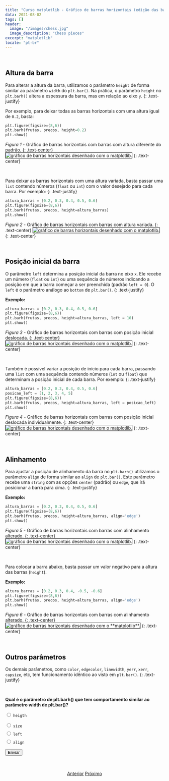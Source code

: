 ```yaml
---
title: "Curso matplotlib - Gráfico de barras horizontais (edição das barras)"
data: 2021-08-02
tags: []
header:
  image: "/images/chess.jpg"
  image_description: "Chess pieces"
excerpt: "matplotlib"
locale: "pt-br"
---
```


<br>

<h2><a style="color:black" id="altura-barra">Altura da barra</a></h2>

Para alterar a altura da barra, utilizamos o parâmetro `height` de forma similar ao parâmetro `width` do `plt.bar()`. Na prática, o parâmetro `height` no `plt.barh()` altera a espessura da barra, mas em relação ao eixo `y`.
{: .text-justify}

Por exemplo, para deixar todas as barras horizontais com uma altura igual de `0.2`, basta:

```python
plt.figure(figsize=(8,6))
plt.barh(frutas, precos, height=0.2)
plt.show()
```

*Figura 1* - Gráfico de barras horizontais com barras com altura diferente do padrão.
{: .text-center}
<img style="border: solid 1px black" src="{{ site.url }}{{ site.baseurl }}/images/curso-matplotlib/grafico-barras-horizontais/57/grafico-barras-horizontais-01.png" alt="gráfico de barras horizontais desenhado com o matplotlib." >
{: .text-center}

<br>

Para deixar as barras horizontais com uma altura variada, basta passar uma `list` contendo números (`float` ou `int`) com o valor desejado para cada barra. Por exemplo:
{: .text-justify}

```python
altura_barras = [0.2, 0.3, 0.4, 0.5, 0.6]
plt.figure(figsize=(8,6))
plt.barh(frutas, precos, height=altura_barras)
plt.show()
```

*Figura 2* - Gráfico de barras horizontais com barras com altura variada.
{: .text-center}
<img style="border: solid 1px black" src="{{ site.url }}{{ site.baseurl }}/images/curso-matplotlib/grafico-barras-horizontais/57/grafico-barras-horizontais-02.png" alt="gráfico de barras horizontais desenhado com o matplotlib." >
{: .text-center}

<br>


<h2><a style="color:black" id="posicao-inicial-barra">Posição inicial da barra</a></h2>

O parâmetro `left` determina a posição inicial da barra no eixo `x`. Ele recebe um número (`float` ou `int`) ou uma sequência de números indicando a posição em que a barra começar a ser preenchida (padrão `left = 0`). O `left` é o parâmetro análogo ao `bottom` de `plt.bar()`.
{: .text-justify}

**Exemplo:**

```python
altura_barras = [0.2, 0.3, 0.4, 0.5, 0.6]
plt.figure(figsize=(8,6))
plt.barh(frutas, precos, height=altura_barras, left = 10)
plt.show()
```

*Figura 3* - Gráfico de barras horizontais com barras com posição inicial deslocada.
{: .text-center}
<img style="border: solid 1px black" src="{{ site.url }}{{ site.baseurl }}/images/curso-matplotlib/grafico-barras-horizontais/57/grafico-barras-horizontais-03.png" alt="gráfico de barras horizontais desenhado com o matplotlib." >
{: .text-center}

<br>


Também é possível variar a posição de início para cada barra, passando uma `list` com uma sequência contendo números (`int` ou `float`) que determinam a posição inicial de cada barra. Por exemplo:
{: .text-justify}


```python
altura_barras = [0.2, 0.3, 0.4, 0.5, 0.6]
posicao_left = [1, 2, 3, 4, 5]
plt.figure(figsize=(8,6))
plt.barh(frutas, precos, height=altura_barras, left = posicao_left)
plt.show()
```

*Figura 4* - Gráfico de barras horizontais com barras com posição inicial deslocada individualmente.
{: .text-center}
<img style="border: solid 1px black" src="{{ site.url }}{{ site.baseurl }}/images/curso-matplotlib/grafico-barras-horizontais/57/grafico-barras-horizontais-04.png" alt="gráfico de barras horizontais desenhado com o matplotlib." >
{: .text-center}

<br>

<h2><a style="color:black" id="alinhamento">Alinhamento</a></h2>

Para ajustar a posição de alinhamento da barra no `plt.barh()` utilizamos o parâmetro `align` de forma similar ao `align` de `plt.bar()`. Este parâmetro recebe uma `string` com as opções `center` (padrão) ou `edge`, que irá posicionar a barra para cima.
{: .text-justify}

**Exemplo:**

```python
altura_barras = [0.2, 0.3, 0.4, 0.5, 0.6]
plt.figure(figsize=(8,6))
plt.barh(frutas, precos, height=altura_barras, align='edge')
plt.show()
```

*Figura 5* - Gráfico de barras horizontais com barras com alinhamento alterado.
{: .text-center}
<img style="border: solid 1px black" src="{{ site.url }}{{ site.baseurl }}/images/curso-matplotlib/grafico-barras-horizontais/57/grafico-barras-horizontais-05.png" alt="gráfico de barras horizontais desenhado com o matplotlib." >
{: .text-center}

<br>

Para colocar a barra abaixo, basta passar um valor negativo para a altura das barras (`height`).

**Exemplo:**

```python
altura_barras = [0.2, 0.3, 0.4, -0.5, -0.6]
plt.figure(figsize=(8,6))
plt.barh(frutas, precos, height=altura_barras, align='edge')
plt.show()
```

*Figura 6* - Gráfico de barras horizontais com barras com alinhamento alterado.
{: .text-center}
<img style="border: solid 1px black" src="{{ site.url }}{{ site.baseurl }}/images/curso-matplotlib/grafico-barras-horizontais/57/grafico-barras-horizontais-06.png" alt="gráfico de barras horizontais desenhado com o **matplotlib**." >
{: .text-center}

<br>

<h2><a style="color:black" id="outros-parametros">Outros parâmetros</a></h2>

Os demais parâmetros, como `color`, `edgecolor`, `linewidth`, `yerr`, `xerr`, `capsize`, etc, tem funcionamento idêntico ao visto em `plt.bar()`.
{: .text-justify}

<br>

<form id = "quiz" name = "quiz">

<p><strong>Qual é o parâmetro de plt.barh() que tem comportamento similar ao parâmetro width de plt.bar()?</strong></p>

<input type = "radio" id = "mc" name = "question1" value = "a"> <code>heigth</code>
<p style="font-size: 50%"></p>
<input type = "radio" id = "mc" name = "question1" value = "b"> <code>size</code>
<p style="font-size: 50%"></p>
<input type = "radio" id = "mc" name = "question1" value = "c"> <code>left</code>
<p style="font-size: 50%"></p>
<input type = "radio" id = "mc" name = "question1" value = "d"> <code>align</code>
<p style="font-size: 50%"></p>
<p></p>
<input id = "button" type = "button" class="btn btn--info" value = "Enviar" onclick = "check();">
</form>

<div id = "after_submit">
<p style="font-size: 120%" id = "message"></p>
</div>

<br>

<p style="text-align: center">
  <a href="/Curso-matplotlib-56" class="btn btn--success">Anterior</a>
  <a href="/Curso-matplotlib-58" class="btn btn--success">Próximo</a>
</p>



<script>
function check(){
	var question1 = document.quiz.question1.value;
	var messages = [" 🎉 Correto! 🥳️ <br>",
  " 😔 Incorreto! 😔  <br> Não existe um parâmetro <code>size</code> em <code>plt.barh()</code>.",
  " Incorreto! 😔<br> O parâmetro <code>left</code> controla a posição inicial da barra em relação ao eixo <code>x</code>.",
  " 😔 Incorreto! <br> O parâmetro <code>align</code> controla a posição inicial da barra em relação ao valor de <code>y</code>.",
  "☕️"];
	var score;

	if (question1 == "a") {
		score = 0;
	}	else if (question1 == "b") {
		score = 1;
	} else if (question1 == "c") {
    score = 2;
  } else if (question1 == "d") {
    score = 3;    
  } else {
    score = 4;
  }

	document.getElementById("after_submit").style.visibility = "visible";
	document.getElementById("message").innerHTML = messages[score];

};

</script>
